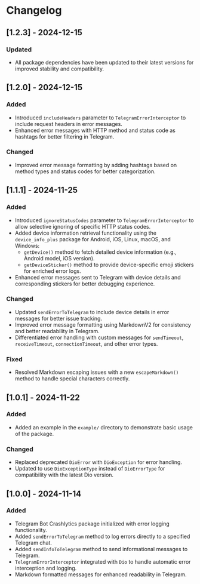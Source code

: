 # Changelog

## [1.2.3] - 2024-12-15

### Updated
- All package dependencies have been updated to their latest versions for improved stability and compatibility.

## [1.2.0] - 2024-12-15

### Added
- Introduced `includeHeaders` parameter to `TelegramErrorInterceptor` to include request headers in error messages.
- Enhanced error messages with HTTP method and status code as hashtags for better filtering in Telegram.

### Changed
- Improved error message formatting by adding hashtags based on method types and status codes for better categorization.

## [1.1.1] - 2024-11-25

### Added
- Introduced `ignoreStatusCodes` parameter to `TelegramErrorInterceptor` to allow selective ignoring of specific HTTP status codes.
- Added device information retrieval functionality using the `device_info_plus` package for Android, iOS, Linux, macOS, and Windows:
  - `getDevice()` method to fetch detailed device information (e.g., Android model, iOS version).
  - `getDeviceSticker()` method to provide device-specific emoji stickers for enriched error logs.
- Enhanced error messages sent to Telegram with device details and corresponding stickers for better debugging experience.

### Changed
- Updated `sendErrorToTelegram` to include device details in error messages for better issue tracking.
- Improved error message formatting using MarkdownV2 for consistency and better readability in Telegram.
- Differentiated error handling with custom messages for `sendTimeout`, `receiveTimeout`, `connectionTimeout`, and other error types.

### Fixed
- Resolved Markdown escaping issues with a new `escapeMarkdown()` method to handle special characters correctly.

## [1.0.1] - 2024-11-22

### Added
- Added an example in the `example/` directory to demonstrate basic usage of the package.

### Changed
- Replaced deprecated `DioError` with `DioException` for error handling.
- Updated to use `DioExceptionType` instead of `DioErrorType` for compatibility with the latest Dio version.

## [1.0.0] - 2024-11-14

### Added
- Telegram Bot Crashlytics package initialized with error logging functionality.
- Added `sendErrorToTelegram` method to log errors directly to a specified Telegram chat.
- Added `sendInfoToTelegram` method to send informational messages to Telegram.
- `TelegramErrorInterceptor` integrated with `Dio` to handle automatic error interception and logging.
- Markdown formatted messages for enhanced readability in Telegram.
